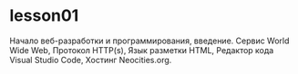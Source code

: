 # lesson01
Начало веб-разработки и программирования, введение. Сервис World Wide Web, Протокол HTTP(s), Язык разметки HTML, Редактор кода Visual Studio Code, Хостинг Neocities.org.
